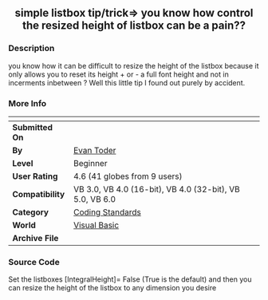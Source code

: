 ﻿<div align="center">

## simple listbox tip/trick=\> you know how control the resized height of listbox can be a pain??


</div>

### Description

you know how it can be difficult to resize the height of the listbox because it only allows you to reset its height + or - a full font height and not in incerments inbetween ? Well this little tip I found out purely by accident.
 
### More Info
 


<span>             |<span>
---                |---
**Submitted On**   |
**By**             |[Evan Toder](https://github.com/Planet-Source-Code/PSCIndex/blob/master/ByAuthor/evan-toder.md)
**Level**          |Beginner
**User Rating**    |4.6 (41 globes from 9 users)
**Compatibility**  |VB 3\.0, VB 4\.0 \(16\-bit\), VB 4\.0 \(32\-bit\), VB 5\.0, VB 6\.0
**Category**       |[Coding Standards](https://github.com/Planet-Source-Code/PSCIndex/blob/master/ByCategory/coding-standards__1-43.md)
**World**          |[Visual Basic](https://github.com/Planet-Source-Code/PSCIndex/blob/master/ByWorld/visual-basic.md)
**Archive File**   |[](https://github.com/Planet-Source-Code/evan-toder-simple-listbox-tip-trick-you-know-how-control-the-resized-height-of-listbox-can__1-58691/archive/master.zip)





### Source Code

Set the listboxes [IntegralHeight]= False (True is the default) and then you can resize the height of the listbox to any dimension you desire

